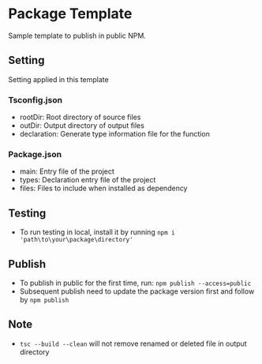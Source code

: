 # Package Template

Sample template to publish in public NPM.

## Setting

Setting applied in this template

### Tsconfig.json

- rootDir: Root directory of source files
- outDir: Output directory of output files
- declaration: Generate type information file for the function

### Package.json

- main: Entry file of the project
- types: Declaration entry file of the project
- files: Files to include when installed as dependency

## Testing

- To run testing in local, install it by running `npm i 'path\to\your\package\directory'`

## Publish

- To publish in public for the first time, run: `npm publish --access=public`
- Subsequent publish need to update the package version first and follow by `npm publish`

## Note

- `tsc --build --clean` will not remove renamed or deleted file in output directory
